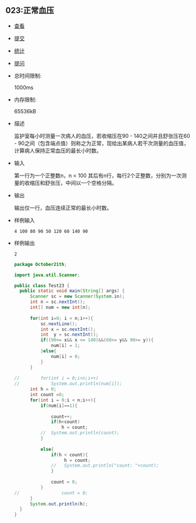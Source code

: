 ## 023:正常血压

- [查看](http://cxsjsxmooc.openjudge.cn/2019t1fallall/023/)
- [提交](http://cxsjsxmooc.openjudge.cn/2019t1fallall/023/submit/)
- [统计](http://cxsjsxmooc.openjudge.cn/2019t1fallall/023/statistics/)
- [提问](http://cxsjsxmooc.openjudge.cn/2019t1fallall/clarify/023/)

- 总时间限制: 

  1000ms

- 内存限制: 

  65536kB

- 描述

  监护室每小时测量一次病人的血压，若收缩压在90 - 140之间并且舒张压在60 - 90之间（包含端点值）则称之为正常，现给出某病人若干次测量的血压值，计算病人保持正常血压的最长小时数。 

- 输入

  第一行为一个正整数n，n < 100 其后有n行，每行2个正整数，分别为一次测量的收缩压和舒张压，中间以一个空格分隔。

- 输出

  输出仅一行，血压连续正常的最长小时数。

- 样例输入

  `4 100 80 90 50 120 60 140 90`

- 样例输出

  `2`

  ```java
  package October21th;
  
  import java.util.Scanner;
  
  public class Test23 {
  	public static void main(String[] args) {
  		Scanner sc = new Scanner(System.in);
  		int n = sc.nextInt();
  		int[] num = new int[n];
  		
  		for(int i=0; i < n;i++){
  			sc.nextLine();
  			int x = sc.nextInt();
  			int  y = sc.nextInt();
  			if((90<= x&& x <= 140)&&(60<= y&& 90>= y)){
  				num[i] = 1;
  			}else{
  				num[i] = 0;
  			}
  		}
  		
  //		for(int i = 0;i<n;i++)
  //			System.out.println(num[i]);
  		int h = 0;
  		int count =0;
  		for(int i = 0;i < n;i++){
  			if(num[i]==1){
  				
  				count++;
  				if(h<count)
  					h = count;
  			//	System.out.println(count);
  			}
  				
  			else{
  				if(h < count){
  					 h = count;
  				//	 System.out.println("count: "+count);
  				}
  				     
  				count = 0;
  			}
  //				count = 0;
  		}
  		System.out.println(h);
  	}
  }
  
  ```

  